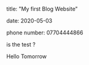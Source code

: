 title: "My first Blog Website"

date: 2020-05-03

phone number: 07704444866 

is the test ?

Hello 
Tomorrow


